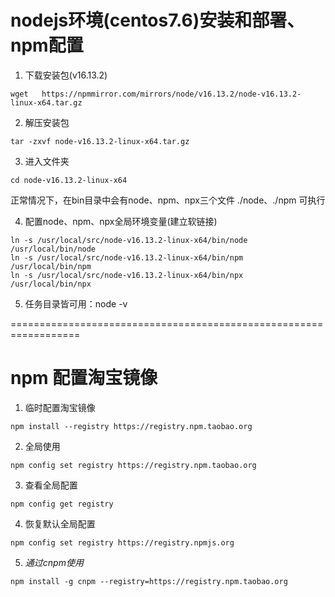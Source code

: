 # nodejs环境(centos7.6)安装和部署、npm配置

1. 下载安装包(v16.13.2)
```
wget   https://npmmirror.com/mirrors/node/v16.13.2/node-v16.13.2-linux-x64.tar.gz
```
2. 解压安装包
```
tar -zxvf node-v16.13.2-linux-x64.tar.gz
```
3. 进入文件夹
```
cd node-v16.13.2-linux-x64
```
正常情况下，在bin目录中会有node、npm、npx三个文件 ./node、./npm 可执行

4. 配置node、npm、npx全局环境变量(建立软链接)
```
ln -s /usr/local/src/node-v16.13.2-linux-x64/bin/node /usr/local/bin/node
ln -s /usr/local/src/node-v16.13.2-linux-x64/bin/npm /usr/local/bin/npm
ln -s /usr/local/src/node-v16.13.2-linux-x64/bin/npx /usr/local/bin/npx
```
5. 任务目录皆可用：node -v
   

==================================================================
# npm 配置淘宝镜像
1. 临时配置淘宝镜像
```
npm install --registry https://registry.npm.taobao.org
```
2. 全局使用
```
npm config set registry https://registry.npm.taobao.org
```
3. 查看全局配置
```
npm config get registry
```
4. 恢复默认全局配置
```
npm config set registry https://registry.npmjs.org
```
5. *通过cnpm使用*
```
npm install -g cnpm --registry=https://registry.npm.taobao.org
```
